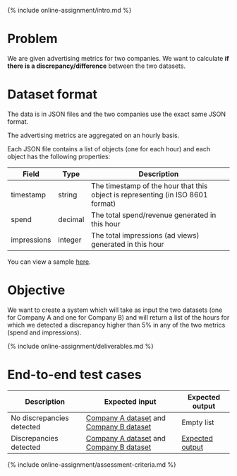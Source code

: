 {% include online-assignment/intro.md %}

# Problem

We are given advertising metrics for two companies. We want to calculate **if there is a discrepancy/difference** between the two datasets.

# Dataset format

The data is in JSON files and the two companies use the exact same JSON format.

The advertising metrics are aggregated on an hourly basis.

Each JSON file contains a list of objects (one for each hour) and each object has the following properties:

| Field | Type | Description |
|---|---|---|
| timestamp | string | The timestamp of the hour that this object is representing (in ISO 8601 format) |
| spend | decimal | The total spend/revenue generated in this hour |
| impressions | integer | The total impressions (ad views) generated in this hour |

You can view a sample [here](/test-cases/companyA.json).

# Objective

We want to create a system which will take as input the two datasets (one for Company A and one for Company B) and will return a list of the hours for which we detected a discrepancy higher than 5% in any of the two metrics (spend and impressions). 

{% include online-assignment/deliverables.md %}

# End-to-end test cases

| Description | Expected input | Expected output |
|---|---|---|
| No discrepancies detected | [Company A dataset](/test-cases/companyA.json) and [Company B dataset](/test-cases/companyB-no-discrepancies.json) | Empty list |
| Discrepancies detected | [Company A dataset](/test-cases/companyA.json) and [Company B dataset](/test-cases/companyB-discrepancies.json) | [Expected output](/test-cases/expected-discrepancies.json) |

{% include online-assignment/assessment-criteria.md %}